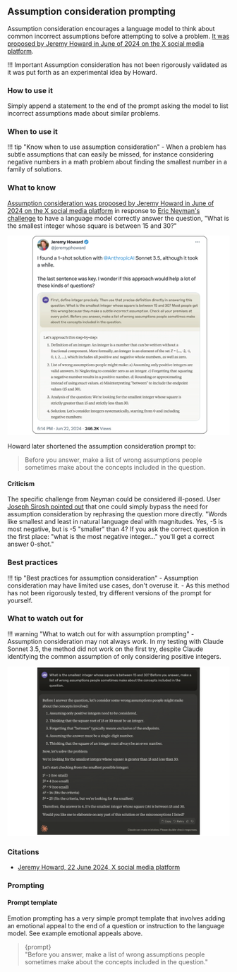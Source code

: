 ## Assumption consideration prompting
Assumption consideration encourages a language model to think about common incorrect assumptions before attempting to solve a problem. [It was proposed by Jeremy Howard in June of 2024 on the X social media platform](https://x.com/jeremyphoward/status/1804639001934225800).

!!! Important
    Assumption consideration has not been rigorously validated as it was put forth as an experimental idea by Howard.

### How to use it
Simply append a statement to the end of the prompt asking the model to list incorrect assumptions made about similar problems.

### When to use it
!!! tip "Know when to use assumption consideration"
    - When a problem has subtle assumptions that can easily be missed, for instance considering negative numbers in a math problem about finding the smallest number in a family of solutions.

### What to know
[Assumption consideration was proposed by Jeremy Howard in June of 2024 on the X social media platform](https://x.com/jeremyphoward/status/1804639001934225800) in response to [Eric Neyman's challenge](https://x.com/ericneyman/status/1804168604847358219) to have a language model correctly answer the question, "What is the smallest integer whose square is between 15 and 30?"

![A picture of Jeremy Howard's tweet proposing assumption consideration](../../images/zero_shot/acp.png)

Howard later shortened the assumption consideration prompt to:
> Before you answer, make a list of wrong assumptions people sometimes make about the concepts included in the question.

#### Criticism
The specific challenge from Neyman could be considered ill-posed. User [Joseph Sirosh pointed out](https://x.com/josephsirosh/status/1804892400982298821) that one could simply bypass the need for assumption consideration by rephrasing the question more directly. "Words like smallest and least in natural language deal with magnitudes. Yes, -5 is most negative, but is -5 "smaller" than 4? If you ask the correct question in the first place: "what is the most negative integer..." you'll get a correct answer 0-shot."

### Best practices
!!! tip "Best practices for assumption consideration"
    - Assumption consideration may have limited use cases, don't overuse it.
    - As this method has not been rigorously tested, try different versions of the prompt for yourself.

### What to watch out for
!!! warning "What to watch out for with assumption prompting"
    - Assumption consideration may not always work. In my testing with Claude Sonnet 3.5, the method did not work on the first try, despite Claude identifying the common assumption of only considering positive integers.

![A picture of my tweet where assumption consideration did not work](../../images/zero_shot/acp_me.png)

### Citations
- [Jeremy Howard, 22 June 2024, X social media platform](https://x.com/jeremyphoward/status/1804639001934225800)

### Prompting
#### Prompt template
Emotion prompting has a very simple prompt template that involves adding an emotional appeal to the end of a question or instruction to the language model. See example emotional appeals above.

> {prompt} <br>
> "Before you answer, make a list of wrong assumptions people sometimes make about the concepts included in the question." <br>
